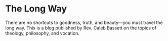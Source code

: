 # The Long Way

There are no shortcuts to goodness, truth, and beauty—you must travel the long way. This is a blog published by Rev. Caleb Bassett on the topics of theology, philosophy, and vocation.
